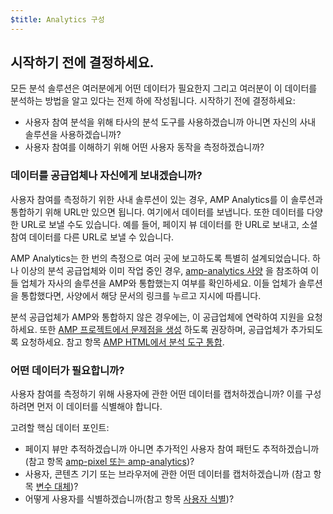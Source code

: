 ```yaml
---
$title: Analytics 구성
---
```


## 시작하기 전에 결정하세요.

모든 분석 솔루션은 여러분에게 어떤 데이터가 필요한지
그리고 여러분이 이 데이터를 분석하는 방법을 알고 있다는 전제 하에 작성됩니다. 시작하기 전에 결정하세요:

* 사용자 참여 분석을 위해 타사의 분석 도구를 사용하겠습니까
아니면 자신의 사내 솔루션을 사용하겠습니까?
* 사용자 참여를 이해하기 위해 어떤 사용자 동작을 측정하겠습니까?

### 데이터를 공급업체나 자신에게 보내겠습니까?

사용자 참여를 측정하기 위한 사내 솔루션이 있는 경우,
AMP Analytics를 이 솔루션과 통합하기 위해 URL만 있으면 됩니다.
여기에서 데이터를 보냅니다.
또한 데이터를 다양한 URL로 보낼 수도 있습니다.
예를 들어, 페이지 뷰 데이터를 한 URL로 보내고,
소셜 참여 데이터를 다른 URL로 보낼 수 있습니다.

AMP Analytics는 한 번의 측정으로 여러 곳에 보고하도록 특별히 설계되었습니다.
하나 이상의 분석 공급업체와 이미 작업 중인 경우,
[amp-analytics 사양](/docs/reference/extended/amp-analytics.html)
을 참조하여 이들 업체가 자사의 솔루션을 AMP와 통합했는지 여부를
확인하세요.
이들 업체가 솔루션을 통합했다면, 사양에서 해당 문서의 링크를
누르고 지시에 따릅니다.

분석 공급업체가 AMP와 통합하지 않은 경우에는,
이 공급업체에 연락하여 지원을 요청하세요.
또한 [AMP 프로젝트에서 문제점을 생성](https://github.com/ampproject/amphtml/issues/new)
하도록 권장하며, 공급업체가 추가되도록 요청하세요.
참고 항목
[AMP HTML에서 분석 도구 통합](https://github.com/ampproject/amphtml/blob/master/extensions/amp-analytics/integrating-analytics.md).

### 어떤 데이터가 필요합니까?

사용자 참여를 측정하기 위해 사용자에 관한 어떤 데이터를 캡처하겠습니까?
이를 구성하려면 먼저 이 데이터를 식별해야 합니다.

고려할 핵심 데이터 포인트:

* 페이지 뷰만 추적하겠습니까 아니면 추가적인 사용자 참여
패턴도 추적하겠습니까(참고 항목 [amp-pixel 또는 amp-analytics](/ko/docs/guides/analytics/analytics_basics.html#amp-pixel-또는-amp-analytics-사용?))?
* 사용자, 콘텐츠 기기 또는 브라우저에 관한 어떤 데이터를 캡처하겠습니까
(참고 항목 [변수 대체](/ko/docs/guides/analytics/analytics_basics.html#변수-대체))?
* 어떻게 사용자를 식별하겠습니까(참고 항목 [사용자 식별](/ko/docs/guides/analytics/analytics_basics.html#사용자-식별))?
